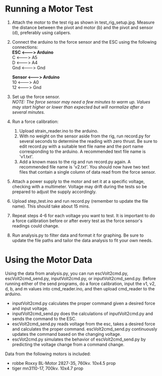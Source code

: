 # Running a Motor Test
1) Attach the motor to the test rig as shown in test_rig_setup.jpg. Measure the distance between the pivot and motor (b) and the pivot and sensor (d), preferably using calipers.

2) Connect the arduino to the force sensor and the ESC using the following connections:  
   **ESC <---> Arduino**  
   C <---> A5  
   D <---> A4  
   Gnd <---> Gnd 

   **Sensor <---> Arduino**  
   10 <---> A0  
   12 <---> Gnd  

3) Set up the force sensor.  
   _NOTE: The force sensor may need a few minutes to warm up. Values may start higher or lower than expected but will normalize after a several minutes._

4) Run a force calibration:
    1. Upload strain_reader.ino to the arduino.
    2. With no weight on the sensor aside from the rig, run record.py for several seconds to determine the reading with zero thrust. Be sure to edit record.py with a suitable text file name and the port name corresponding to the arduino. A recommended text file name is '<motor><voltage>v1.txt'.
    3. Add a known mass to the rig and run record.py again. A recommended file name is '<motor><voltage>v2.txt'. You should now have two text files that contain a single column of data read from the force sensor.

5) Attach a power supply to the motor and set it at a specific voltage, checking with a multimeter. Voltage may drift during the tests so be prepared to adjust the supply accordingly.

6) Upload step_test.ino and run record.py (remember to update the file name). This should take about 15 mins.

7) Repeat steps 4-6 for each voltage you want to test. It is important to do a force calibration before or after every test as the force sensor's readings could change.

8) Run analysis.py to filter data and format it for graphing. Be sure to update the file paths and tailor the data analysis to fit your own needs.

# Using the Motor Data
Using the data from analysis.py, you can run escVolt2cmd.py, escVolt2cmd_send.py, inputVolt2cmd.py, or inputVolt2cmd_send.py. Before running either of the send programs, do a force calibration, input the v1, v2, d, b, and m values into cmd_reader.ino, and then upload cmd_reader to the arduino. 
- inputVolt2cmd.py calculates the proper command given a desired force and input voltage.
- inputVolt2cmd_send.py does the calculations of inputVolt2cmd.py and sends the command to the ESC.
- escVolt2cmd_send.py reads voltage from the esc, takes a desired force and calculates the proper command. escVolt2cmd_send.py continuously updates the command based on the changing voltage.
- escVot2cmd.py simulates the behavior of escVolt2cmd_send.py by predicting the voltage change from a command change.

Data from the following motors is included:
- robbe Roxxy BL-Motor 2827-35, 760kv. 10x4.5 prop
- tiger mn3110-17, 700kv. 10x4.7 prop

